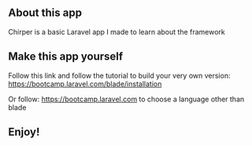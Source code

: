 ## About this app
Chirper is a basic Laravel app I made to learn about the framework
## Make this app yourself
Follow this link and follow the tutorial to build your very own version:
https://bootcamp.laravel.com/blade/installation

Or follow:
https://bootcamp.laravel.com to choose a language other than blade

Enjoy!
-----
